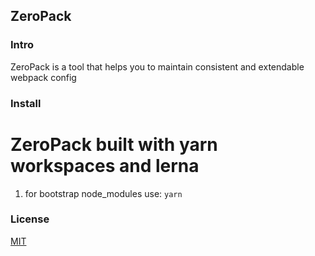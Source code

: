 ## ZeroPack

### Intro

ZeroPack is a tool that helps you to maintain consistent and extendable webpack config

### Install

ZeroPack built with yarn workspaces and lerna
===

1. for bootstrap node_modules use: `yarn`

### License

[MIT](https://github.com/babel/babel/blob/master/LICENSE)
